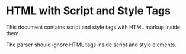 # HTML with Script and Style Tags

This document contains script and style tags with HTML markup inside them.

The parser should ignore HTML tags inside script and style elements.